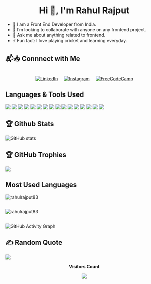 <!--### Hi there 👋-->

<!--
**rahulrajput83/rahulrajput83** is a ✨ _special_ ✨ repository because its `README.md` (this file) appears on your GitHub profile.

Here are some ideas to get you started:

 🔭 I’m currently working on ...
 🌱 I’m currently learning ...
 👯 I’m looking to collaborate on ...
 🤔 I’m looking for help with ...
 💬 Ask me about ...
 📫 How to reach me: ...
 😄 Pronouns: ...
 ⚡ Fun fact: ...
-->

<h1 align="center">Hi 👋, I'm Rahul Rajput</h1>

<!--
**rahulrajput83/rahulrajput83** is a ✨ _special_ ✨ repository because its `README.md` (this file) appears on your GitHub profile.
-->

- 🌱 I am a Front End Developer from India.
- 👯 I’m looking to collaborate with anyone on any frontend project.
- 💬 Ask me about anything related to frontend.
- ⚡ Fun fact: I love playing cricket and learning everyday.

## 📬📥 Connnect with Me
<div align="center">
<br/>
<a href="https://www.linkedin.com/in/rahulrajput83/" target='_blank'><img alt="LinkedIn" src="https://img.shields.io/badge/LinkedIn-0077B5?style=for-the-badge&logo=linkedin&logoColor=white" /></a> &nbsp;&nbsp;&nbsp;
<a href="https://www.instagram.com/rajput_rahul8" target='_blank'><img alt="Instagram" src="https://img.shields.io/badge/Instagram-E4405F?style=for-the-badge&logo=instagram&logoColor=white" /></a> &nbsp;&nbsp;&nbsp;
<a href="https://www.freecodecamp.org/fccef65be44-f99f-44aa-ab0e-86432100b72f" target='_blank'><img alt="FreeCodeCamp" src="https://img.shields.io/badge/freecodecamp-27273D?style=for-the-badge&logo=freecodecamp&logoColor=white" /></a>
</div>

## Languages & Tools Used
<div>
<img src='https://img.shields.io/badge/react-%2320232a.svg?style=for-the-badge&logo=react&logoColor=%2361DAFB' />
<img src='https://img.shields.io/badge/node.js-6DA55F?style=for-the-badge&logo=node.js&logoColor=white' />
<img src='https://img.shields.io/badge/express.js-%23404d59.svg?style=for-the-badge&logo=express&logoColor=%2361DAFB' />
<img src='https://img.shields.io/badge/MongoDB-%234ea94b.svg?style=for-the-badge&logo=mongodb&logoColor=white' />
<img src='https://img.shields.io/badge/redux-%23593d88.svg?style=for-the-badge&logo=redux&logoColor=white' />
<img src='https://img.shields.io/badge/bootstrap-%23563D7C.svg?style=for-the-badge&logo=bootstrap&logoColor=white' />
<img src='https://img.shields.io/badge/tailwindcss-%2338B2AC.svg?style=for-the-badge&logo=tailwind-css&logoColor=white' />
<img src='https://img.shields.io/badge/express.js-%23404d59.svg?style=for-the-badge&logo=express&logoColor=%2361DAFB' />
<img src='https://img.shields.io/badge/html5-%23E34F26.svg?style=for-the-badge&logo=html5&logoColor=white' />
<img src='https://img.shields.io/badge/javascript-%23323330.svg?style=for-the-badge&logo=javascript&logoColor=%23F7DF1E' />
<img src='https://img.shields.io/badge/css3-%231572B6.svg?style=for-the-badge&logo=css3&logoColor=white' />
<img src='https://img.shields.io/badge/heroku-%23430098.svg?style=for-the-badge&logo=heroku&logoColor=white' />
<img src='https://img.shields.io/badge/netlify-%23000000.svg?style=for-the-badge&logo=netlify&logoColor=#00C7B7' />
<img src='https://img.shields.io/badge/vercel-%23000000.svg?style=for-the-badge&logo=vercel&logoColor=white' />
<img src='https://img.shields.io/badge/git-%23F05033.svg?style=for-the-badge&logo=git&logoColor=white' />
<img src='https://img.shields.io/badge/Sass-CC6699?style=for-the-badge&logo=sass&logoColor=white' />
</div>


## 🏆 Github Stats
![GitHub stats](https://github-readme-stats.vercel.app/api?username=rahulrajput83&show_icons=true&count_private=true&&theme=default)


## 🏆 GitHub Trophies
![](https://github-profile-trophy.vercel.app/?username=rahulrajput83&theme=default&no-frame=false&no-bg=false&margin-w=4)

## Most Used Languages
<p><img align="center" src="https://github-readme-stats.vercel.app/api/top-langs?username=rahulrajput83&show_icons=true&locale=en&layout=compact&&theme=default" alt="rahulrajput83" /></p>

## 
<span><img align="center" src="https://github-readme-streak-stats.herokuapp.com/?user=rahulrajput83&theme=default" alt="rahulrajput83" /></span>

##
![GitHub Activity Graph](https://activity-graph.herokuapp.com/graph?username=rahulrajput83&bg_color=ffffff&color=fb8c01&line=fb8c01&point=000000&area=true&hide_border=false)  

## ✍️ Random Quote
![](https://quotes-github-readme.vercel.app/api?type=horizontal&theme=default)


<div align="center">
 <b style = {font-weight: 600}>Visitors Count</b>

<p align="center"><img align="center" src="https://profile-counter.glitch.me/{rahulrajput83}/count.svg" /></p> 
<br>
</div>
 
